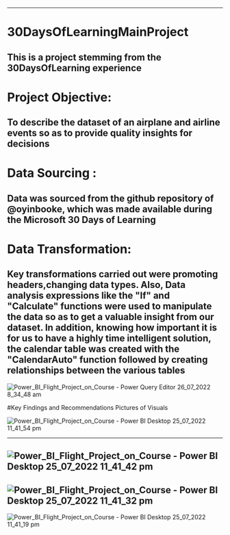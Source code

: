 -----
# 30DaysOfLearningMainProject
This is a project stemming from the 30DaysOfLearning experience
-----
# Project Objective:
To describe the dataset of an airplane and airline events so as to provide quality insights for decisions
-----
# Data Sourcing :
Data was sourced from the github repository of @oyinbooke, which was made available during the Microsoft 30 Days of Learning
-----
# Data Transformation:
Key transformations carried out were promoting headers,changing data types. Also, Data analysis expressions like the "If" and "Calculate" functions were used to manipulate the data so as to get a valuable insight from our dataset. In addition, knowing how important it is for us to have a highly time intelligent solution, the calendar table was created with the "CalendarAuto" function followed by creating relationships between the various tables 
-----
 
 ![Power_BI_Flight_Project_on_Course - Power Query Editor 26_07_2022 8_34_48 am](https://user-images.githubusercontent.com/107093714/180952361-c1e9a588-284a-4e7f-bb44-ae806ab50b30.png)


#Key Findings and Recommendations
  Pictures of Visuals
  
  ![Power_BI_Flight_Project_on_Course - Power BI Desktop 25_07_2022 11_41_54 pm](https://user-images.githubusercontent.com/107093714/180957307-d7a33afb-5f02-466b-acbe-b19ab48818b5.png)
  
 -----
 ![Power_BI_Flight_Project_on_Course - Power BI Desktop 25_07_2022 11_41_42 pm](https://user-images.githubusercontent.com/107093714/180962630-fe77a7c9-a8e2-4961-b198-9fa9f325927c.png)
-----
![Power_BI_Flight_Project_on_Course - Power BI Desktop 25_07_2022 11_41_32 pm](https://user-images.githubusercontent.com/107093714/180962278-1f421dda-201a-427e-9d73-223626c356ef.png)
-----
![Power_BI_Flight_Project_on_Course - Power BI Desktop 25_07_2022 11_41_19 pm](https://user-images.githubusercontent.com/107093714/180963687-13f681d2-3519-4f8d-a761-0bea09e2fc94.png)
